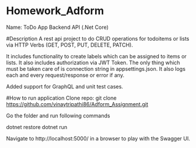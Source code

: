 # Homework_Adform
Name: ToDo App Backend API (.Net Core)

 

#Description
A rest api project to do CRUD operations for todoitems or lists via HTTP Verbs (GET, POST, PUT, DELETE, PATCH).

It includes functionality to create labels which can be assigned to items or lists. It also includes  authorization via JWT Token. The only thing which must be taken care of is connection string in appsettings.json.
It also logs each and every request/response or error if any.

Added support for GraphQL and unit test cases.

#How to run application
Clone repo: git clone https://github.com/vinaytripathi86/Adform_Assignment.git

Go the folder and run following commands

dotnet restore
dotnet run

Navigate to http://localhost:5000/ in a browser to play with the Swagger UI.
